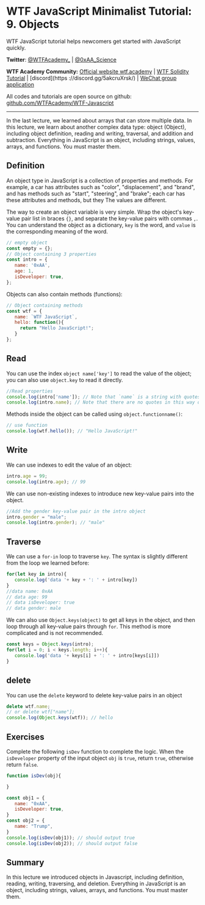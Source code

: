 # WTF JavaScript Minimalist Tutorial: 9. Objects

WTF JavaScript tutorial helps newcomers get started with JavaScript quickly.

**Twitter**: [@WTFAcademy_](https://twitter.com/WTFAcademy_) | [@0xAA_Science](https://twitter.com/0xAA_Science)

**WTF Academy Community:** [Official website wtf.academy](https://wtf.academy/) | [WTF Solidity Tutorial](https://github.com/AmazingAng/WTFSolidity) | [discord](https ://discord.gg/5akcruXrsk/) | [WeChat group application](https://docs.google.com/forms/d/e/1FAIpQLSe4KGT8Sh6sJ7hedQRuIYirOoZK_85miz3dw7vA1-YjodgJ-A/viewform?usp=sf_link)

All codes and tutorials are open source on github: [github.com/WTFAcademy/WTF-Javascript](https://github.com/WTFAcademy/WTF-Javascript)

---

In the last lecture, we learned about arrays that can store multiple data. In this lecture, we learn about another complex data type: object (Object), including object definition, reading and writing, traversal, and addition and subtraction. Everything in JavaScript is an object, including strings, values, arrays, and functions. You must master them.

## Definition

An object type in JavaScript is a collection of properties and methods. For example, a car has attributes such as "color", "displacement", and "brand", and has methods such as "start", "steering", and "brake"; each car has these attributes and methods, but they The values ​​are different.

The way to create an object variable is very simple. Wrap the object's key-value pair list in braces `{}`, and separate the key-value pairs with commas `,`. You can understand the object as a dictionary, `key` is the word, and `value` is the corresponding meaning of the word.


```js
// empty object
const empty = {};
// Object containing 3 properties
const intro = {
   name: '0xAA',
   age: 1,
   isDeveloper: true,
};
```

Objects can also contain methods (functions):

```js
// Object containing methods
const wtf = {
   name: `WTF JavaScript`,
   hello: function(){
     return "Hello JavaScript!";
   }
};
```

## Read

You can use the index `object name['key']` to read the value of the object; you can also use `object.key` to read it directly.

```js
//Read properties
console.log(intro['name']); // Note that `name` is a string with quotes
console.log(intro.name); // Note that there are no quotes in this way of writing
```

Methods inside the object can be called using `object.functionname()`:

```js
// use function
console.log(wtf.hello()); // "Hello JavaScript!"
```

## Write

We can use indexes to edit the value of an object:
```js
intro.age = 99;
console.log(intro.age); // 99
```
We can use non-existing indexes to introduce new key-value pairs into the object.
```js
//Add the gender key-value pair in the intro object
intro.gender = "male";
console.log(intro.gender); // "male"
```

## Traverse

We can use a `for-in` loop to traverse `key`. The syntax is slightly different from the loop we learned before:

```js
for(let key in intro){
   console.log('data '+ key + ': ' + intro[key])
}
//data name: 0xAA
// data age: 99
// data isDeveloper: true
// data gender: male
```

We can also use `Object.keys(object)` to get all keys in the object, and then loop through all key-value pairs through `for`. This method is more complicated and is not recommended.

```js
const keys = Object.keys(intro);
for(let i = 0; i < keys.length; i++){
   console.log('data '+ keys[i] + ': ' + intro[keys[i]])
}
```

## delete

You can use the `delete` keyword to delete key-value pairs in an object

```js
delete wtf.name;
// or delete wtf["name"];
console.log(Object.keys(wtf)); // hello
```

## Exercises

Complete the following `isDev` function to complete the logic. When the `isDeveloper` property of the input object `obj` is `true`, return `true`, otherwise return `false`.

```js
function isDev(obj){

}

const obj1 = {
   name: "0xAA",
   isDeveloper: true,
}
const obj2 = {
   name: "Trump",
}
console.log(isDev(obj1)); // should output true
console.log(isDev(obj2)); // should output false
```

## Summary

In this lecture we introduced objects in Javascript, including definition, reading, writing, traversing, and deletion. Everything in JavaScript is an object, including strings, values, arrays, and functions. You must master them.
